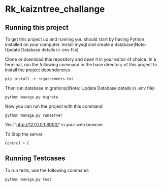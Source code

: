 # Rk_kaizntree_challange


## Running this project

To get this project up and running you should start by having Python installed on your computer. Install mysql and create a database(Note: Update Database details in .env file)



Clone or download this repository and open it in your editor of choice. In a terminal, run the following command in the base directory of this project to install the project dependencies

```
pip install -r requirements.txt
```

Then run database migrations((Note: Update Database details in .env file)

```
python manage.py migrate
```

Now you can run the project with this command

```
python manage.py runserver
```
Visit 'http://127.0.0.1:8000/' in your web browser.

To Stop the server

```
Control + C 
```
## Running Testcases

To run tests, use the following command:
```
python manage.py test
```
